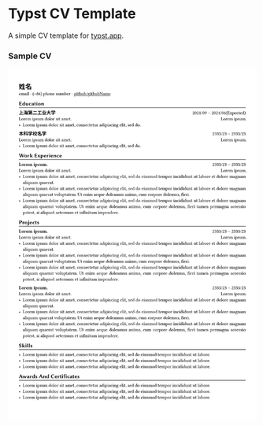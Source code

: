 # Typst CV Template

A simple CV template for [typst.app](https://typst.app).

### Sample CV

![Preview](cv-template.jpg)

